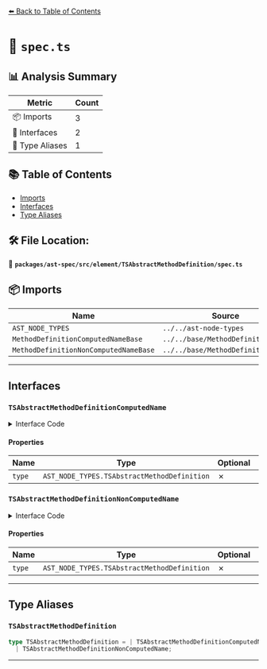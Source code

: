 [⬅️ Back to Table of Contents](../../../../../index.md)

# 📄 `spec.ts`

## 📊 Analysis Summary

| Metric | Count |
|--------|-------|
| 📦 Imports | 3 |
| 📐 Interfaces | 2 |
| 📑 Type Aliases | 1 |

## 📚 Table of Contents

- [Imports](#imports)
- [Interfaces](#interfaces)
- [Type Aliases](#type-aliases)

## 🛠️ File Location:
📂 **`packages/ast-spec/src/element/TSAbstractMethodDefinition/spec.ts`**

## 📦 Imports

| Name | Source |
|------|--------|
| `AST_NODE_TYPES` | `../../ast-node-types` |
| `MethodDefinitionComputedNameBase` | `../../base/MethodDefinitionBase` |
| `MethodDefinitionNonComputedNameBase` | `../../base/MethodDefinitionBase` |


---

## Interfaces

### `TSAbstractMethodDefinitionComputedName`

<details><summary>Interface Code</summary>

```ts
export interface TSAbstractMethodDefinitionComputedName
  extends MethodDefinitionComputedNameBase {
  type: AST_NODE_TYPES.TSAbstractMethodDefinition;
}
```
</details>

#### Properties

| Name | Type | Optional | Description |
|------|------|----------|-------------|
| `type` | `AST_NODE_TYPES.TSAbstractMethodDefinition` | ✗ |  |

### `TSAbstractMethodDefinitionNonComputedName`

<details><summary>Interface Code</summary>

```ts
export interface TSAbstractMethodDefinitionNonComputedName
  // this does not extend ClassMethodDefinitionNonComputedNameBase because abstract private names are not allowed
  extends MethodDefinitionNonComputedNameBase {
  type: AST_NODE_TYPES.TSAbstractMethodDefinition;
}
```
</details>

#### Properties

| Name | Type | Optional | Description |
|------|------|----------|-------------|
| `type` | `AST_NODE_TYPES.TSAbstractMethodDefinition` | ✗ |  |


---

## Type Aliases

### `TSAbstractMethodDefinition`

```ts
type TSAbstractMethodDefinition = | TSAbstractMethodDefinitionComputedName
  | TSAbstractMethodDefinitionNonComputedName;
```


---